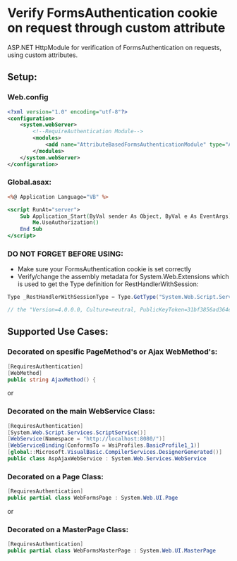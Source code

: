 # Verify FormsAuthentication cookie on request through custom attribute

ASP.NET HttpModule for verification of FormsAuthentication on requests, using custom attributes.

## Setup:

### Web.config
```xml
<?xml version="1.0" encoding="utf-8"?>
<configuration>
    <system.webServer>
        <!--RequireAuthentication Module-->
        <modules>
            <add name="AttributeBasedFormsAuthenticationModule" type="AttributeBasedFormsAuthenticationModule" preCondition="integratedMode" />
        </modules>
    </system.webServer>
</configuration>

```

### Global.asax:
```asp
<%@ Application Language="VB" %>

<script RunAt="server">
    Sub Application_Start(ByVal sender As Object, ByVal e As EventArgs)
        Me.UseAuthorization()
    End Sub
</script>
```

### DO NOT FORGET BEFORE USING: 

* Make sure your FormsAuthentication cookie is set correctly 
* Verify/change the assembly metadata for System.Web.Extensions which is used to get the Type definition for RestHandlerWithSession:
```csharp
Type _RestHandlerWithSessionType = Type.GetType("System.Web.Script.Services.RestHandlerWithSession, System.Web.Extensions, Version=4.0.0.0, Culture=neutral, PublicKeyToken=31bf3856ad364e35");

// the "Version=4.0.0.0, Culture=neutral, PublicKeyToken=31bf3856ad364e35" part must match YOUR spesific scenario
```

## Supported Use Cases:

### Decorated on spesific PageMethod's or Ajax WebMethod's:

```csharp 
[RequiresAuthentication]
[WebMethod]
public string AjaxMethod() {
``` 
or
### Decorated on the main WebService Class:
```csharp 
[RequiresAuthentication]
[System.Web.Script.Services.ScriptService()]
[WebService(Namespace = "http://localhost:8080/")]
[WebServiceBinding(ConformsTo = WsiProfiles.BasicProfile1_1)]
[global::Microsoft.VisualBasic.CompilerServices.DesignerGenerated()]
public class AspAjaxWebService : System.Web.Services.WebService
```

### Decorated on a Page Class:
```csharp 
[RequiresAuthentication]
public partial class WebFormsPage : System.Web.UI.Page
```
or
### Decorated on a MasterPage Class:
```csharp 
[RequiresAuthentication]
public partial class WebFormsMasterPage : System.Web.UI.MasterPage
```
